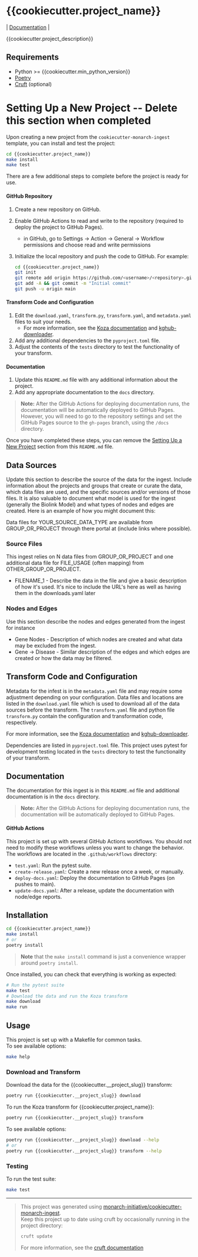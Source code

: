 # {{cookiecutter.project_name}}

| [Documentation](https://{{cookiecutter.github_org_name}}.github.io/{{cookiecutter.__repo_name}}) |

{{cookiecutter.project_description}}

## Requirements

- Python >= {{cookiecutter.min_python_version}}
- [Poetry](https://python-poetry.org/docs/#installation)
- [Cruft](https://cruft.github.io/cruft/#installation) (optional)


# Setting Up a New Project -- Delete this section when completed

Upon creating a new project from the `cookiecutter-monarch-ingest` template, you can install and test the project:

```bash
cd {{cookiecutter.project_name}}
make install
make test
```

There are a few additional steps to complete before the project is ready for use.

#### GitHub Repository

1. Create a new repository on GitHub.
1. Enable GitHub Actions to read and write to the repository (required to deploy the project to GitHub Pages).
   - in GitHub, go to Settings -> Action -> General -> Workflow permissions and choose read and write permissions
1. Initialize the local repository and push the code to GitHub. For example:

   ```bash
   cd {{cookiecutter.project_name}}
   git init
   git remote add origin https://github.com/<username>/<repository>.git
   git add -A && git commit -m "Initial commit"
   git push -u origin main
   ```

#### Transform Code and Configuration

1. Edit the `download.yaml`, `transform.py`, `transform.yaml`, and `metadata.yaml` files to suit your needs.
   - For more information, see the [Koza documentation](https://koza.monarchinitiative.org) and [kghub-downloader](https://github.com/monarch-initiative/kghub-downloader).
1. Add any additional dependencies to the `pyproject.toml` file.
1. Adjust the contents of the `tests` directory to test the functionality of your transform.

#### Documentation

1. Update this `README.md` file with any additional information about the project.
1. Add any appropriate documentation to the `docs` directory.

> **Note:** After the GitHub Actions for deploying documentation runs, the documentation will be automatically deployed to GitHub Pages.  
> However, you will need to go to the repository settings and set the GitHub Pages source to the `gh-pages` branch, using the `/docs` directory.

Once you have completed these steps, you can remove the [Setting Up a New Project](#setting-up-a-new-project) section from this `README.md` file.

## Data Sources
Update this section to describe the source of the data for the ingest. Include information about the projects and groups that create or curate the data, which data files are used, and the specific sources and/or versions of those files. It is also valuable to document what model is used for the ingest (generally the Biolink Model) and what types of nodes and edges are created. Here is an example of how you might document this:

Data files for YOUR_SOURCE_DATA_TYPE are available from GROUP_OR_PROJECT through there portal at (include links where possible).

### Source Files
This ingest relies on N data files from GROUP_OR_PROJECT and one additional data file for FILE_USAGE (often mapping) from OTHER_GROUP_OR_PROJECT.
  - FILENAME_1 - Describe the data in the file and give a basic description of how it's used. It's nice to include the URL's here as well as having them in the downloads.yaml later

### Nodes and Edges
Use this section describe the nodes and edges generated from the ingest for instance
 - Gene Nodes - Description of which nodes are created and what data may be excluded from the ingest.
 - Gene → Disease - Similar description of the edges and which edges are created or how the data may be filtered.

## Transform Code and Configuration
Metadata for the infest is in the `metadata.yaml` file and may require some adjustment depending on your configuration. Data files and locations are listed in the `download.yaml` file which is used to download all of the data sources before the transform. The `transform.yaml` file and python file `transform.py` contain the configuration and transformation code, respectively. 

For more information, see the [Koza documentation](https://koza.monarchinitiative.org) and [kghub-downloader](https://github.com/monarch-initiative/kghub-downloader).

Dependencies are listed in `pyproject.toml` file. This project uses pytest for development testing located in the `tests` directory to test the functionality of your transform.

## Documentation
The documentation for this ingest is in this `README.md` file and additional documentation is in the `docs` directory.

> **Note:** After the GitHub Actions for deploying documentation runs, the documentation will be automatically deployed to GitHub Pages.  

#### GitHub Actions

This project is set up with several GitHub Actions workflows.
You should not need to modify these workflows unless you want to change the behavior.
The workflows are located in the `.github/workflows` directory:

- `test.yaml`: Run the pytest suite.
- `create-release.yaml`: Create a new release once a week, or manually.
- `deploy-docs.yaml`: Deploy the documentation to GitHub Pages (on pushes to main).
- `update-docs.yaml`: After a release, update the documentation with node/edge reports.

## Installation

```bash
cd {{cookiecutter.project_name}}
make install
# or
poetry install
```

> **Note** that the `make install` command is just a convenience wrapper around `poetry install`.

Once installed, you can check that everything is working as expected:

```bash
# Run the pytest suite
make test
# Download the data and run the Koza transform
make download
make run
```

## Usage

This project is set up with a Makefile for common tasks.  
To see available options:

```bash
make help
```

### Download and Transform

Download the data for the {{cookiecutter.__project_slug}} transform:

```bash
poetry run {{cookiecutter.__project_slug}} download
```

To run the Koza transform for {{cookiecutter.project_name}}:

```bash
poetry run {{cookiecutter.__project_slug}} transform
```

To see available options:

```bash
poetry run {{cookiecutter.__project_slug}} download --help
# or
poetry run {{cookiecutter.__project_slug}} transform --help
```

### Testing

To run the test suite:

```bash
make test
```

---

> This project was generated using [monarch-initiative/cookiecutter-monarch-ingest](https://github.com/monarch-initiative/cookiecutter-monarch-ingest).  
> Keep this project up to date using cruft by occasionally running in the project directory:
>
> ```bash
> cruft update
> ```
>
> For more information, see the [cruft documentation](https://cruft.github.io/cruft/#updating-a-project)
